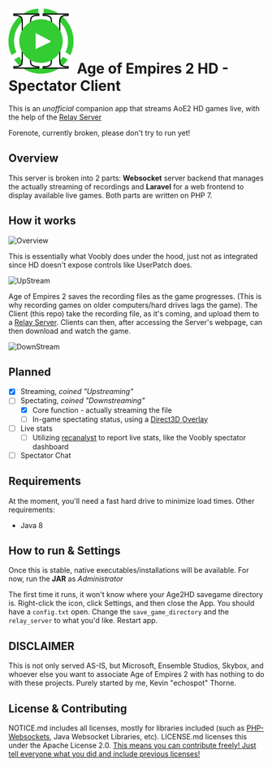 [![Logo](https://github.com/kevinpthorne/aoe2hd-spectator-client/raw/master/src/main/resources/icons/ready.png)]() 
Age of Empires 2 HD - Spectator Client
======

This is an *unofficial* companion app that streams AoE2 HD games live, with the help of the [Relay Server](https://github.com/kevinpthorne/aoe2hd-spectator-server)

Forenote, currently broken, please don't try to run yet!

## Overview

This server is broken into 2 parts: **Websocket** server backend that manages the actually streaming of recordings and **Laravel** for a web frontend to display available live games. Both parts are written on PHP 7.

## How it works

![Overview](https://github.com/kevinpthorne/aoe2hd-spectator-server/blob/master/docs/graphics/Overview.png)

This is essentially what Voobly does under the hood, just not as integrated since HD doesn't expose controls like UserPatch does.

![UpStream](https://github.com/kevinpthorne/aoe2hd-spectator-server/blob/master/docs/graphics/Upstream.png)

Age of Empires 2 saves the recording files as the game progresses. (This is why recording games on older computers/hard drives lags the game). The Client (this repo) take the recording file, as it's coming, and upload them to a [Relay Server](https://github.com/kevinpthorne/aoe2hd-spectator-server). Clients can then, after accessing the Server's webpage, can then download and watch the game.

![DownStream](https://github.com/kevinpthorne/aoe2hd-spectator-server/blob/master/docs/graphics/Downstream.png)

## Planned

- [x] Streaming, *coined "Upstreaming"*
- [ ] Spectating, *coined "Downstreaming"*
  - [x] Core function - actually streaming the file
  - [ ] In-game spectating status, using a [Direct3D Overlay](https://github.com/kevinpthorne/Java-DX9-Overlay-API)
- [ ] Live stats
  - [ ] Utilizing [recanalyst](https://github.com/goto-bus-stop/recanalyst) to report live stats, like the Voobly spectator dashboard
- [ ] Spectator Chat

## Requirements
 
At the moment, you'll need a fast hard drive to minimize load times. Other requirements:

- Java 8

## How to run & Settings

Once this is stable, native executables/installations will be available. For now, run the **JAR** as *Administrator*

The first time it runs, it won't know where your Age2HD savegame directory is. Right-click the icon, click Settings, and then close the App. You should have a ```config.txt``` open. Change the ```save_game_directory``` and the ```relay_server``` to what you'd like. Restart app.

## DISCLAIMER

This is not only served AS-IS, but Microsoft, Ensemble Studios, Skybox, and whoever else you want to associate Age of Empires 2 with has nothing to do with these projects. Purely started by me, Kevin "echospot" Thorne.

## License & Contributing

NOTICE.md includes all licenses, mostly for libraries included (such as [PHP-Websockets](https://github.com/ghedipunk/PHP-Websockets), Java Websocket Libraries, etc). LICENSE.md licenses this under the Apache License 2.0. [This means you can contribute freely! Just tell everyone what you did and include previous licenses!](https://tldrlegal.com/license/apache-license-2.0-(apache-2.0))
